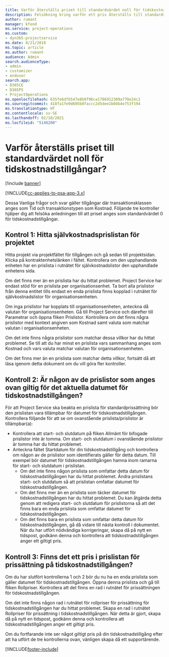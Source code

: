 ```yaml
---
title: Varför återställs priset till standardvärdet noll för tidskostnadstillgångar?
description: Felsökning kring varför ett pris återställs till standardvärdet 0 för tidsutgiftstillgångar.
author: rumant
manager: kfend
ms.service: project-operations
ms.custom:
- dyn365-projectservice
ms.date: 8/21/2018
ms.topic: article
ms.author: rumant
audience: Admin
search.audienceType:
- admin
- customizer
- enduser
search.app:
- D365CE
- D365PS
- ProjectOperations
ms.openlocfilehash: 635fe6dfb547e8b9f96ca1786912309a770e24c2
ms.sourcegitcommit: 418fa1fe9d605b8faccc2d5dee1b04b4e753f194
ms.translationtype: HT
ms.contentlocale: sv-SE
ms.lasthandoff: 02/10/2021
ms.locfileid: "5146280"
---
```

# <a name="why-is-the-price-defaulting-to-zero-on-time-cost-actuals"></a>Varför återställs priset till standardvärdet noll för tidskostnadstillgångar?

[!include [banner](../includes/psa-now-project-operations.md)]

[!INCLUDE[cc-applies-to-psa-app-3.x](../includes/cc-applies-to-psa-app-3x.md)]

Dessa Vanliga frågor och svar gäller tillgångar där transaktionsklassen anges som Tid och transaktionstypen som Kostnad. Följande tre kontroller hjälper dig att felsöka anledningen till att priset anges som standardvärdet 0 för tidskostnadstillgångar.
 
## <a name="check-1-identify-the-cost-price-list-for-the-project"></a>Kontrol 1: Hitta självkostnadsprislistan för projektet

Hitta projekt via projektfältet för tillgången och gå sedan till projektsidan. Klicka på kontraktenhetslänken i fältet. Kontrollera om den upphandlande enheten har en prislista i rutnätet för självkostnadslistor den upphandlade enhetens sida.

Om det finns mer än en prislista har du hittat problemet. Project Service har endast stöd för en prislista per organisationsenhet. Ta bort alla prislistor från denna entitet tills endast en enda prislista finns kopplad i rutnätet för självkostnadslistor för organisationsenheten.

Om inga prislistor har kopplats till organisationsenheten, anteckna då valutan för organisationsenheten. Gå till Project Service och därefter till Parametrar och öppna fliken Prislistor. Kontrollera om det finns några prislistor med kontext angiven som Kostnad samt valuta som matchar valutan i organisationsenheten.
 
Om det inte finns några prislistor som matchar dessa villkor har du hittat problemet. Se till att du har minst en prislista vars sammanhang anges som Kostnad och vars valuta matchar valutan för organisationsenheten.

Om det finns mer än en prislista som matchar detta villkor, fortsätt då att läsa igenom detta dokument om du vill göra fler kontroller.

## <a name="check-2-are-any-of-the-price-lists-identified-above-valid-for-the-specific-date-of-the-time-cost-actual"></a>Kontroll 2: Är någon av de prislistor som anges ovan giltig för det aktuella datumet för tidskostnadstillgången?

För att Project Service ska beakta en prislista för standardprissättning bör den prislistan vara tillämpbar för datumet för tidskostnadstillgången. Kontrollera följande för att se om ovanstående prislista/prislistor är tillämpbar(a):

- Kontrollera att start- och slutdatum på fliken Allmänt för bifogade prislistor inte är tomma. Om start- och slutdatum i ovanstående prislistor är tomma har du hittat problemet. 
- Anteckna fältet Startdatum för din tidskostnadstillgång och kontrollera om någon av de prislistor som identifierats gäller för detta datum. Till exempel bör datumet för tidskostnadstillgången hamna inom ramarna för start- och slutdatum i prislistan. 
    - Om det inte finns någon prislista som omfattar detta datum för tidskostnadstillgången har du hittat problemet. Ändra prislistans start- och slutdatum så att prislistan omfattar datumet för tidskostnadstillgången. 
    - Om det finns mer än en prislista som täcker datumet för tidskostnadstillgången har du hittat problemet. Du kan åtgärda detta genom att redigera start- och slutdatum för prislistorna så att det finns bara en enda prislista som omfattar datumet för tidskostnadstillgången. 
    - Om det finns bara en prislista som omfattar detta datum för tidskostnadstillgången, gå då vidare till nästa kontroll i dokumentet.
När du har utfört nödvändiga korrigeringar, skapa då på nytt en tidspost, godkänn denna och kontrollera att tidskostnadstillgången anger ett giltigt pris.

## <a name="check-3-is-there-a-price-in-the-price-list-for-the-pricing-dimensions-on-the-time-cost-actual"></a>Kontroll 3: Finns det ett pris i prislistan för prissättning på tidskostnadstillgången?

Om du har slutfört kontrollerna 1 och 2 bör du nu ha en enda prislista som gäller datumet för tidskostnadstillgången. Öppna denna prislista och gå till fliken Rollpriser. Kontrollera att det finns en rad i rutnätet för prissättningen för tidskostnadstillgången.

Om det inte finns någon rad i rutnätet för rollpriser för prissättning för tidskostnadstillgången har du hittat problemet. Skapa en rad i rutnätet Rollpriser för prissättning i tidskostnadstillgången. När detta är gjort, skapa då på nytt en tidspost, godkänn denna och kontrollera att tidskostnadstillgången anger ett giltigt pris.
 
Om du fortfarande inte ser något giltigt pris på din tidskostnadstillgång efter att ha utfört de tre kontrollerna ovan, vänligen skapa då ett supportärende.





[!INCLUDE[footer-include](../includes/footer-banner.md)]